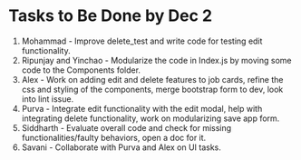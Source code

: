 # Tasks to Be Done by Dec 2
1. Mohammad - Improve delete_test and write code for testing edit functionality.
2. Ripunjay and Yinchao - Modularize the code in Index.js by moving some code to the Components folder.
3. Alex - Work on adding edit and delete features to job cards, refine the css and styling of the components, merge bootstrap form to dev, look into lint issue.
4. Purva - Integrate edit functionality with the edit modal, help with integrating delete functionality, work on modularizing save app form.
5. Siddharth - Evaluate overall code and check for missing functionalities/faulty behaviors, open a doc for it.
6. Savani - Collaborate with Purva and Alex on UI tasks.
